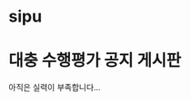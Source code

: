# sipu
<!DOCTYPE html>
<html>
	<head>
		<meta charset="utf-8">
		<title>수행평가 공지 페이지</title>
	</head>
	<body>
		<h1>대충 수행평가 공지 게시판</h1>
		<p>아직은 실력이 부족합니다...</p>
	</body>
</html>
